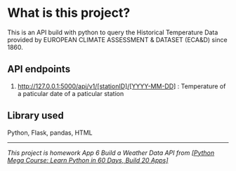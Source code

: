# What is this project?

This is an API build with python to query the Historical Temperature Data provided by EUROPEAN CLIMATE ASSESSMENT & DATASET (ECA&D) since 1860.

## API endpoints

1. http://127.0.0.1:5000/api/v1/[stationID]/[YYYY-MM-DD] : Temperature of a paticular date of a paticular station

## Library used

Python, Flask, pandas, HTML

---

*This project is homework App 6 Build a Weather Data API from [[Python Mega Course: Learn Python in 60 Days, Build 20 Apps]](https://www.udemy.com/course/the-python-mega-course/learn/lecture/34604588#overview)*
